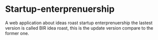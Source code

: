 # Startup-enterprenuership
A web application about ideas roast startup enterprenuership
the lastest version is called BIR idea roast, this is the update version compare to the former one.
